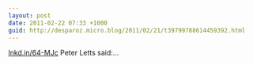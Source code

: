 ```yaml
---
layout: post
date: 2011-02-22 07:33 +1000
guid: http://desparoz.micro.blog/2011/02/21/t39799788614459392.html
---
```

[lnkd.in/64-MJc](http://lnkd.in/64-MJc) Peter Letts said:...
